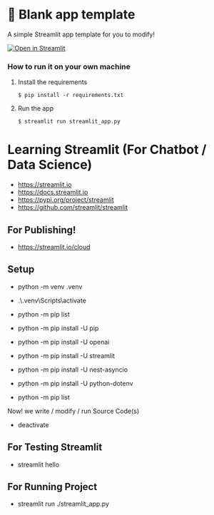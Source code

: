 # 🎈 Blank app template

A simple Streamlit app template for you to modify!

[![Open in Streamlit](https://static.streamlit.io/badges/streamlit_badge_black_white.svg)](https://blank-app-template.streamlit.app/)

### How to run it on your own machine

1. Install the requirements

   ```
   $ pip install -r requirements.txt
   ```

2. Run the app

   ```
   $ streamlit run streamlit_app.py
   ```

# Learning Streamlit (For Chatbot / Data Science)

- https://streamlit.io
- https://docs.streamlit.io
- https://pypi.org/project/streamlit
- https://github.com/streamlit/streamlit


## For Publishing!

- https://streamlit.io/cloud

## Setup

- python -m venv .venv
- .\\.venv\Scripts\activate
- python -m pip list

- python -m pip install -U pip
- python -m pip install -U openai
- python -m pip install -U streamlit
- python -m pip install -U nest-asyncio
- python -m pip install -U python-dotenv

- python -m pip list

Now! we write / modify / run Source Code(s)

- deactivate

## For Testing Streamlit

- streamlit hello

## For Running Project

- streamlit run ./streamlit_app.py
